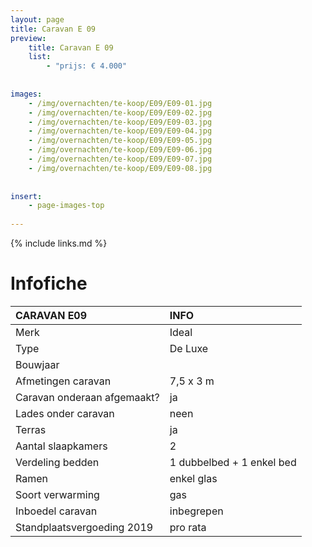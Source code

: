 ```yaml
---
layout: page
title: Caravan E 09
preview: 
    title: Caravan E 09
    list:
        - "prijs: € 4.000"
        
        
images:
    - /img/overnachten/te-koop/E09/E09-01.jpg
    - /img/overnachten/te-koop/E09/E09-02.jpg
    - /img/overnachten/te-koop/E09/E09-03.jpg
    - /img/overnachten/te-koop/E09/E09-04.jpg
    - /img/overnachten/te-koop/E09/E09-05.jpg
    - /img/overnachten/te-koop/E09/E09-06.jpg
    - /img/overnachten/te-koop/E09/E09-07.jpg
    - /img/overnachten/te-koop/E09/E09-08.jpg
    
    
insert:
    - page-images-top
    
---
```


{% include links.md %}



# Infofiche 

CARAVAN E09                 | INFO        | 
:---------------------------|:------------|
Merk                        |Ideal
Type                        |De Luxe
Bouwjaar                    |
Afmetingen caravan          |7,5 x 3 m
Caravan onderaan afgemaakt? |ja
Lades onder caravan         |neen
Terras                      |ja
Aantal slaapkamers          |2
Verdeling bedden            |1 dubbelbed + 1 enkel bed
Ramen                       |enkel glas
Soort verwarming            |gas
Inboedel caravan            |inbegrepen
Standplaatsvergoeding 2019  |pro rata